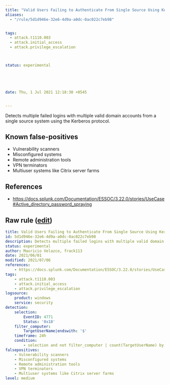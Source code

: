 ```yaml
---
title: "Valid Users Failing to Authenticate From Single Source Using Kerberos"
aliases:
  - "/rule/5d1d946e-32e6-4d9a-a0dc-0ac022c7eb98"


tags:
  - attack.t1110.003
  - attack.initial_access
  - attack.privilege_escalation



status: experimental





date: Thu, 1 Jul 2021 12:18:30 +0545


---
```


Detects multiple failed logins with multiple valid domain accounts from a single source system using the Kerberos protocol.

<!--more-->


## Known false-positives

* Vulnerability scanners
* Misconfigured systems
* Remote administration tools
* VPN terminators
* Multiuser systems like Citrix server farms



## References

* https://docs.splunk.com/Documentation/ESSOC/3.22.0/stories/UseCase#Active_directory_password_spraying


## Raw rule ([edit](https://github.com/SigmaHQ/sigma/edit/master/rules/windows/builtin/security/win_susp_failed_logons_single_source_kerberos.yml))
```yaml
title: Valid Users Failing to Authenticate From Single Source Using Kerberos
id: 5d1d946e-32e6-4d9a-a0dc-0ac022c7eb98
description: Detects multiple failed logins with multiple valid domain accounts from a single source system using the Kerberos protocol.
status: experimental
author: Mauricio Velazco, frack113
date: 2021/06/01
modified: 2021/07/06
references:
    - https://docs.splunk.com/Documentation/ESSOC/3.22.0/stories/UseCase#Active_directory_password_spraying
tags:
    - attack.t1110.003
    - attack.initial_access
    - attack.privilege_escalation
logsource:
    product: windows
    service: security
detection:
    selection:
        EventID: 4771
        Status: '0x18'
    filter_computer:
        TargetUserName|endswith: '$'
    timeframe: 24h
    condition:
        - selection and not filter_computer | count(TargetUserName) by IpAddress > 10
falsepositives:
    - Vulnerability scanners
    - Misconfigured systems
    - Remote administration tools
    - VPN terminators
    - Multiuser systems like Citrix server farms
level: medium

```
